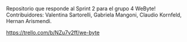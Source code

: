 Repositorio que responde al Sprint 2 para el grupo 4 WeByte!
Contribuidores: Valentina Sartorelli, Gabriela Mangoni, Claudio Kornfeld, Hernan Arismendi.

https://trello.com/b/NZu7v2ff/we-byte
